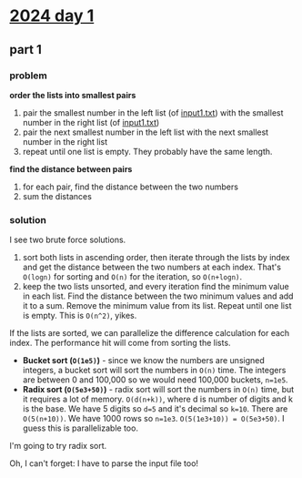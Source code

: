 # [2024 day 1](https://adventofcode.com/2024/day/1)

## part 1

### problem

**order the lists into smallest pairs**

1. pair the smallest number in the left list (of [input1.txt](input1.txt)) with
   the smallest number in the right list (of [input1.txt](input1.txt))
2. pair the next smallest number in the left list with the next smallest number
   in the right list
3. repeat until one list is empty. They probably have the same length.

**find the distance between pairs**

1. for each pair, find the distance between the two numbers
2. sum the distances

### solution

I see two brute force solutions.

1. sort both lists in ascending order, then iterate through the lists by index
   and get the distance between the two numbers at each index. That's `O(logn)`
   for sorting and `O(n)` for the iteration, so `O(n+logn)`.
2. keep the two lists unsorted, and every iteration find the minimum value in
   each list. Find the distance between the two minimum values and add it to a
   sum. Remove the minimum value from its list. Repeat until one list is empty.
   This is `O(n^2)`, yikes.

If the lists are sorted, we can parallelize the difference calculation for each
index. The performance hit will come from sorting the lists.

- **Bucket sort (`O(1e5)`)** - since we know the numbers are unsigned integers, a
  bucket sort will sort the numbers in `O(n)` time. The integers are between 0
  and 100,000 so we would need 100,000 buckets, `n=1e5`.
- **Radix sort (`O(5e3+50)`)** - radix sort will sort the numbers in `O(n)`
  time, but it requires a lot of memory. `O(d(n+k))`, where d is number of
  digits and k is the base. We have 5 digits so `d=5` and it's decimal so
  `k=10`. There are `O(5(n+10))`. We have 1000 rows so `n=1e3`.
  `O(5(1e3+10)) = O(5e3+50)`. I guess this is parallelizable too.

I'm going to try radix sort.

Oh, I can't forget: I have to parse the input file too!
